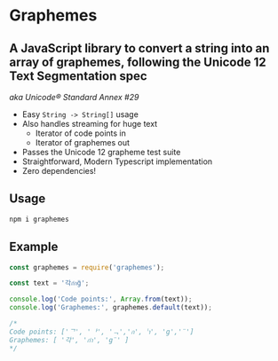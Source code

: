 # Graphemes

## A JavaScript library to convert a string into an array of graphemes, following the Unicode 12 Text Segmentation spec

*aka Unicode® Standard Annex #29*

- Easy `String -> String[]` usage
- Also handles streaming for huge text
    - Iterator of code points in
    - Iterator of graphemes out
- Passes the Unicode 12 grapheme test suite
- Straightforward, Modern Typescript implementation
- Zero dependencies!

## Usage

```bash
npm i graphemes
```

## Example

```javascript
const graphemes = require('graphemes');

const text = '각กำg̈';

console.log('Code points:', Array.from(text));
console.log('Graphemes:', graphemes.default(text));

/*
Code points: ['ᄀ', 'ᅡ', 'ᆨ','ก', 'ำ', 'g','̈']
Graphemes: [ '각', 'กำ', 'g̈' ]
*/
```
